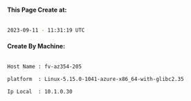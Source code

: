 
   
#### This Page Create at:

```bash

2023-09-11 - 11:31:19 UTC

```

#### Create By Machine:

```bash

Host Name : fv-az354-205

platform  : Linux-5.15.0-1041-azure-x86_64-with-glibc2.35

Ip Local  : 10.1.0.30

```

